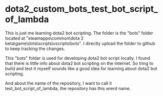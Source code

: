 # dota2_custom_bots_test_bot_script_of_lambda
This is just me learning dota2 bot scripting. 
The folder is the "bots" folder located at "steamapps\common\dota 2 beta\game\dota\scripts\vscripts\bots".
I directly upload the folder to github to keep tracking the changes.

This "bots" folder is used for developing dota2 bot script locally. I found that there is little info about dota2 bot scripting on the Internet. So tring to build and test it myself sounds like a good idea for learning about dota2 bot scripting.

And about the name of the repository, I want to call it test_bot_script_of_lambda, the repository has this wierd name.